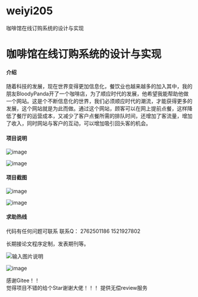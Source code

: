 # weiyi205
咖啡馆在线订购系统的设计与实现

# 咖啡馆在线订购系统的设计与实现
#### 介绍

随着科技的发展，现在世界变得更加信息化，餐饮业也越来越多的加入其中，我的朋友BloodyPanda开了一个咖啡店，为了顺应时代的发展，他希望我能帮助他做一个网站。这是个不断信息化的世界，我们必须顺应时代的潮流，才能获得更多的发展，这个网站就是为此而做。通过这个网站，顾客可以在网上提前点餐，这样降低了餐厅的运营成本，又减少了客户点餐所需的排队时间，还增加了客流量，增加了收入，同时网站与客户的互动，可以增加吸引回头客的机会。


#### 项目说明

![image](https://user-images.githubusercontent.com/75086565/231177573-a49a56d0-60aa-49b4-b1b5-993eade7835d.png)

![image](https://user-images.githubusercontent.com/75086565/231177649-9be94c24-daf5-4dae-8f5b-419b55205329.png)






#### 项目截图

![image](https://user-images.githubusercontent.com/75086565/231177793-3c4e47fa-e3f2-4cdc-a622-a6e29894373d.png)

![image](https://user-images.githubusercontent.com/75086565/231177851-83afdb88-d37d-4f20-8ba5-b07a79e73350.png)



#### 求助热线


代码有任何问题可联系
联系Q：
2762501186
1521927802


长期接论文程序定制，发表期刊等。

                            
![输入图片说明](https://images.gitee.com/uploads/images/2020/1119/003728_cd598bb9_4865385.jpeg "微信.jpg")  

![image](https://user-images.githubusercontent.com/75086565/230403108-355c24c9-0726-4806-9a09-33dc5ec93e74.png)
  

感谢Gitee！！  
觉得项目不错的给个Star谢谢大佬！！！
提供无偿review服务
